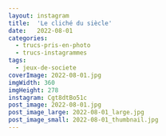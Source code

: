 ```yaml
---
layout: instagram
title:  'Le cliché du siècle'
date:   2022-08-01
categories: 
  - trucs-pris-en-photo
  - trucs-instagrammes
tags:
  - jeux-de-societe
coverImage: 2022-08-01.jpg
imgWidth: 360
imgHeight: 278
instagram: Cgt8dtBo51c
post_image: 2022-08-01.jpg
post_image_large: 2022-08-01_large.jpg
post_image_small: 2022-08-01_thumbnail.jpg
---
```



